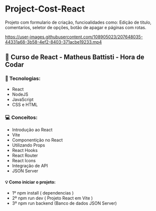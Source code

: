 # Project-Cost-React
Projeto com formulario de criação, funcioalidades como: Edição de titulo, comentarios, seletor de opções, botão de apagar e páginas com rotas. 

https://user-images.githubusercontent.com/108905023/207648035-44331a68-3b58-4ef2-8403-371acbe19233.mp4

## 🚀 Curso de React - Matheus Battisti - Hora de Codar

### 🔧 Tecnologias:
- React
- NodeJS
- JavaScript
- CSS e HTML


### 💻 Conceitos:
- Introdução ao React
- Vite
- Componentição no React
- Utilizando Props
- React Hooks
- React Router
- React Icons
- Integração de API
- JSON Server

#### 💡 Como iniciar o projeto:
- 1º npm install ( dependencias )
- 2º npm run dev ( Projeto React em Vite )
- 3º npm run backend (Banco de dados JSON Server)
